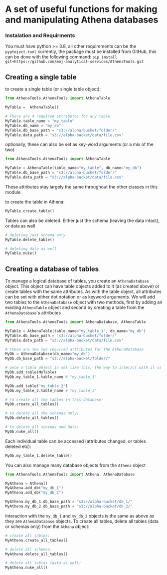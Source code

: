 # A set of useful functions for making and manipulating Athena databases

### Instalation and Requirments
You must have python >= 3.8, all other requirements can be the `pyptoject.toml`
currently, the package must be installed from GitHub, this can be done with the following command:
`pip install git+https://github.com/moj-analytical-services/AthenaTools.git`

## Creating a single table

to create a single table (or single table object):
```python
from AthenaTools.AthenaTools import AthenaTable

MyTable =  AthenaTable()

# There are 4 required attributes for any table
MyTable.table_name = "my_table"
MyTable.db_name = "my_db"
MyTable.db_base_path = "s3://alpha-bucket/folder/"
MyTable.data_path = "s3://alpha-bucket/data/file.csv"
```
optionally, these can also be set as key-word arguments (or a mix of the two)
```python
from AthenaTools.AthenaTools import AthenaTable

MyTable = AthenaTable(table_name="my_table", db_name="my_db")
MyTable.db_base_path = "s3://alpha-bucket/folder/"
MyTable.data_path = "s3://alpha-bucket/data/file.csv"
```

These attributes stay largely the same throughout the other classes in this module.

to create the table in Athena:
```python
MyTable.create_table()
```

Tables can also be deleted. Either just the schema (leaving the data intact), or data as well
```python
# deleting just schema only
MyTable.delete_table()

# deleting data as well
MyTable.nuke()
```

## Creating a database of tables

To manage a logical database of tables, you create an `AthenaDatabase` object. This object
can have table objects added to it (as created above) or create tables with the same attributes.
As with the table object, all attributes can be set with either dot notation or as keyword arguments.
We will add two tables to the `AthenaDatabase` object with two methods, first by adding an existing `AthenaTable` object
and second by creating a table from the `AthenaDatabase`'s attributes

```python
from AthenaTools.AthenaTools import AthenaDatabase, AthenaTable

MyTable = AthenaTable(table_name="my_table_1", db_name="my_db")
MyTable.db_base_path = "s3://alpha-bucket/folder/"
MyTable.data_path = "s3://alpha-bucket/data/file.csv"

# these are the two required attributes for the AthenaDatabase
MyDb = AthenaDatabase(db_name="my_db")
MyDb.db_base_path = "s3://alpha-bucket/folder/"

# once a table object is set like this, the way to interact with it is via dot notation
MyDb.add_table(MyTable)
MyDb.my_table_1.table_name # "my_table_1"

MyDb.add_table("my_table_2")
MyDb.my_table_2.table_name # "my_table_2"

# to create all the tables in this database:
MyDb.create_all_tables()

# to delete all the schemas only:
MyDb.delete_all_tables()

# to delete all schemas and data:
MyDb.nuke_all()
```

Each individual table can be accessed (attributes changed, or tables deleted etc):
```python
MyDb.my_table_1.delete_table()
```

You can also manage many database objects from the `Athena` object

```python
from AthenaTools.AthenaTools import Athena, AthenaDatabase

MyAthena = Athena()
MyAthena.add_db("my_db_1")
MyAthena.add_db("my_db_2")

MyAthena.my_db_1.db_base_path = "s3://alpha-bucket/db_1/"
MyAthena.my_db_2.db_base_path = "s3://alpha-bucket/db_2/"
```
Interaction with the `my_db_1` and `my_db_2` objects is the same as above as they are
`AthenaDatabase` objects. To create all tables, delete all tables (data or schemas only) from
the `Athena` object:

```python
# create all tables:
MyAthena.create_all_tables()

# delete all schemas:
MyAthena.delete_all_tables()

# delete all tables (data as well)
MyAthena.nuke_all()
```
